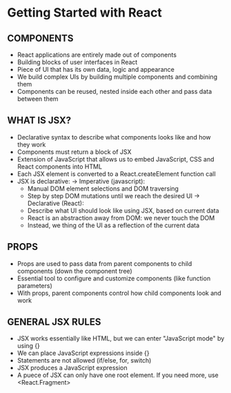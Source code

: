 # Getting Started with React

## COMPONENTS

- React applications are entirely made out of components
- Building blocks of user interfaces in React
- Piece of UI that has its own data, logic and appearance
- We build complex UIs by building multiple components and combining them
- Components can be reused, nested inside each other and pass data between them

## WHAT IS JSX?

- Declarative syntax to describe what components looks like and how they work
- Components must return a block of JSX
- Extension of JavaScript that allows us to embed JavaScript, CSS and React components into HTML
- Each JSX element is converted to a React.createElement function call
- JSX is declarative:
  -> Imperative (javascript):
  - Manual DOM element selections and DOM traversing
  - Step by step DOM mutations until we reach the desired UI
    -> Declarative (React):
  - Describe what UI should look like using JSX, based on current data
  - React is an abstraction away from DOM: we never touch the DOM
  - Instead, we thing of the UI as a reflection of the current data

## PROPS

- Props are used to pass data from parent components to child components (down the component tree)
- Essential tool to configure and customize components (like function parameters)
- With props, parent components control how child components look and work

## GENERAL JSX RULES

- JSX works essentially like HTML, but we can enter "JavaScript mode" by using {}
- We can place JavaScript expressions inside {}
- Statements are not allowed (if/else, for, switch)
- JSX produces a JavaScript expression
- A puece of JSX can only have one root element. If you need more, use <React.Fragment>
